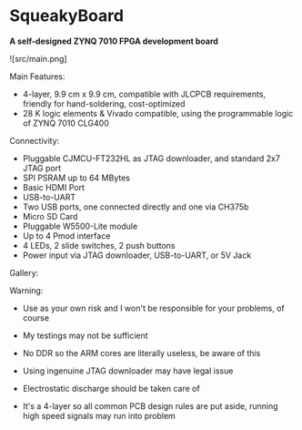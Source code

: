 # SqueakyBoard

**A self-designed ZYNQ 7010 FPGA development board**

![src/main.png]

Main Features:

- 4-layer, 9.9 cm x 9.9 cm, compatible with JLCPCB requirements, friendly for hand-soldering, cost-optimized
- 28 K logic elements & Vivado compatible, using the programmable logic of ZYNQ 7010 CLG400

Connectivity:

- Pluggable CJMCU-FT232HL as JTAG downloader, and standard 2x7 JTAG port
- SPI PSRAM up to 64 MBytes
- Basic HDMI Port
- USB-to-UART
- Two USB ports, one connected directly and one via CH375b
- Micro SD Card
- Pluggable W5500-Lite module
- Up to 4 Pmod interface
- 4 LEDs, 2 slide switches, 2 push buttons
- Power input via JTAG downloader, USB-to-UART, or 5V Jack 

Gallery:







Warning:

- Use as your own risk and I won't be responsible for your problems, of course

- My testings may not be sufficient
- No DDR so the ARM cores are literally useless, be aware of this
- Using ingenuine JTAG downloader may have legal issue
- Electrostatic discharge should be taken care of
- It's a 4-layer so all common PCB design rules are put aside, running high speed signals may run into problem


